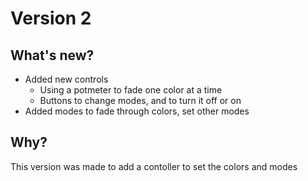# Version 2

## What's new?

* Added new controls
	* Using a potmeter to fade one color at a time
	* Buttons to change modes, and to turn it off or on
* Added modes to fade through colors, set other modes

## Why?

This version was made to add a contoller to set the colors and modes

